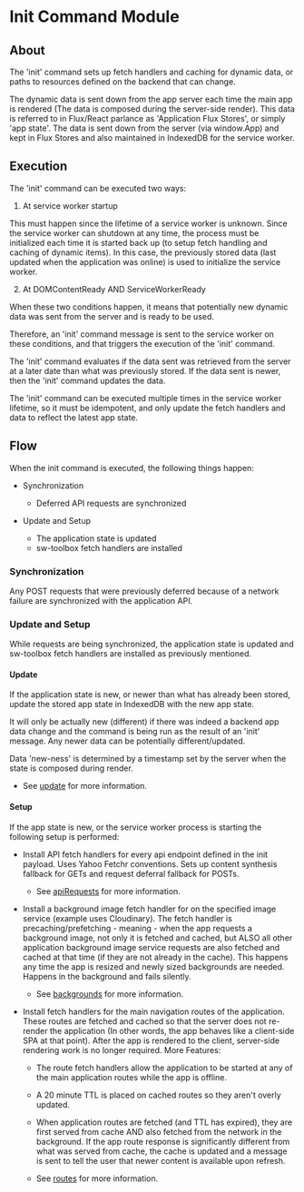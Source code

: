 # Init Command Module

## About
The 'init' command sets up fetch handlers and caching for dynamic data, or paths to resources defined on the backend that can change.

The dynamic data is sent down from the app server each time the main app is rendered
(The data is composed during the server-side render). This data is referred to in Flux/React parlance
as 'Application Flux Stores', or simply 'app state'. The data is sent down from the server (via window.App) and kept in Flux Stores and also maintained in IndexedDB for the service worker.

## Execution
The 'init' command can be executed two ways:

1. At service worker startup

  This must happen since the lifetime of a service worker is unknown.
  Since the service worker can shutdown at any time, the process must be initialized each time it is started back up
  (to setup fetch handling and caching of dynamic items). In this case, the previously stored data (last updated when the application was online)
  is used to initialize the service worker.

2. At DOMContentReady AND ServiceWorkerReady

  When these two conditions happen, it means that potentially new dynamic data was sent from the server and is ready to be used.

  Therefore, an 'init' command message is sent to the service worker on these conditions, and that triggers the execution of the 'init' command.

  The 'init' command evaluates if the data sent was retrieved from the server at a later date than what was previously stored. If the data sent is newer, then the 'init' command updates the data.

The 'init' command can be executed multiple times in the service worker lifetime, so it must be idempotent, and only update the fetch handlers and data to reflect the latest app state.

## Flow
When the init command is executed, the following things happen:
  + Synchronization
    + Deferred API requests are synchronized


  + Update and Setup
    + The application state is updated
    + sw-toolbox fetch handlers are installed

### Synchronization
Any POST requests that were previously deferred because of a network failure are synchronized with the application API.

### Update and Setup
While requests are being synchronized, the application state is updated and sw-toolbox fetch handlers are installed as previously mentioned.

#### Update
If the application state is new, or newer than what has already been stored, update the stored app state in IndexedDB with the new app state.

It will only be actually new (different) if there was indeed a backend app data change and the command is being run as the result of an 'init' message. Any newer data can be potentially different/updated.

Data 'new-ness' is determined by a timestamp set by the server when the state is composed during render.
  - See [update](/assets/scripts/sw/init/update.js) for more information.

#### Setup
  If the app state is new, or the service worker process is starting the following setup is performed:
  + Install API fetch handlers for every api endpoint defined in the init payload. Uses Yahoo Fetchr conventions. Sets up content synthesis fallback for GETs and request deferral fallback for POSTs.
    - See [apiRequests](/assets/scripts/sw/init/apiRequests.js) for more information.


  + Install a background image fetch handler for on the specified image service (example uses Cloudinary).
  The fetch handler is precaching/prefetching - meaning - when the app requests a background image, not only it is fetched and cached, but ALSO all other application background image service requests are also fetched and cached at that time (if they are not already in the cache). This happens any time the app is resized and newly sized backgrounds are needed. Happens in the background and fails silently.
    - See [backgrounds](/assets/scripts/sw/init/backgrounds.js) for more information.


  + Install fetch handlers for the main navigation routes of the application. These routes are fetched and cached so that the server does not re-render the application (In other words, the app behaves like a client-side SPA at that point). After the app is rendered to the client, server-side rendering work is no longer required. More Features:
    - The route fetch handlers allow the application to be started at any of the main application routes while the app is offline.
    - A 20 minute TTL is placed on cached routes so they aren't overly updated.
    - When application routes are fetched (and TTL has expired), they are first served from cache AND also fetched from the network in the background. If the app route response is significantly different from what was served from cache, the cache is updated and a message is sent to tell the user that newer content is available upon refresh.

    - See [routes](/assets/scripts/sw/init/routes.js) for more information.
